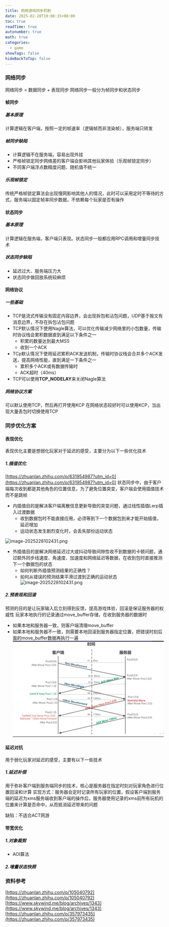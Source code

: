 ```yaml
---
title: 网络游戏同步机制
date: 2025-02-28T19:08:15+08:00
toc: true
readTime: true
autonumber: true
math: true
categories:
  - game
showTags: false
hideBackToTop: false
---
```

### 网络同步
网络同步 = 数据同步 + 表现同步
网络同步一般分为帧同步和状态同步

#### 帧同步
##### 基本原理
计算逻辑在客户端，按照一定的帧速率（逻辑帧而非渲染帧），服务端只转发

##### 帧同步缺陷
- 计算逻辑不在服务端，容易出现外挂
- 严格帧锁定同步网络差的客户端会影响其他玩家体验（乐观帧锁定同步）
- 不同客户端浮点数精度问题、随机值不统一

##### 乐观帧锁定
传统严格帧锁定算法会出现慢网影响其他人的情况，此时可以采用定时不等待的方式，服务端以固定帧率同步数据，不依赖每个玩家是否有操作

#### 状态同步
##### 基本原理
计算逻辑在服务端，客户端只表现。状态同步一般都应用RPC调用和增量同步技术

##### 状态同步缺陷
- 延迟过大、服务端压力大
- 状态同步做回放系统较麻烦

#### 网络协议
##### 一些基础
- TCP是流式传输没有固定内容边界，会出现拆包和沾包问题，UDP基于报文有消息边界，不存在拆包沾包问题
- TCP默认情况下使用Nagle算法，可以优化传输减少网络里的小包数量，传输时协议栈会累积数据直到满足以下条件之一
    - 积累的数量达到最大MSS
    - 收到一个ACK
- TCp默认情况下使用延迟累积ACK发送机制，传输时协议栈会合并多个ACK发送，提高网络性能，直到满足一下条件之一
    - 累积多个ACK或有数据传输时
    - ACK超时（40ms）
- TCP可以使用**TCP_NODELAY**来关闭Nagle算法

##### 网络协议方案
可以默认使用TCP，然后再打开使用KCP
在网络状态较好时可以使用KCP，当出现大量丢包时切换使用TCP

### 同步优化方案
#### 表现优化
表现优化主要是想弱化玩家对于延迟的感受，主要分为以下一些优化技术

##### 1.插值优化
[https://zhuanlan.zhihu.com/p/631954987?utm_id=0](https://zhuanlan.zhihu.com/p/631954987?utm_id=0)
状态同步中，由于客户端每次收到都是其他角色的位置信息，为了避免位置突变，客户端会使用插值技术而不是跳帧
- 内插值目的是解决客户端离散信息更新导致的突变问题，通过线性插值Lerp插入过渡数据
    - 收到数据包时不能直接应用，必须等到下一个数据包到来才能开始插值，延迟增加
    - 运动状态发生剧烈变化时，会丢失部份运动状态

![image-2025228102431.png](https://pic4.zhimg.com/v2-3fea56f86c6bffa3d32ae1681fe9ad73_b.webp)

- 外插值目的是解决网络延迟过大或抖动导致间隙性收不到数据的卡顿问题，通过额外同步线速度、角速度、加速度和网络延迟等数据，在收到包时直接推测下一个数据包的状态
    - 如何判断外插值预测结果的正确性？
    - 如何从错误的预测结果平滑过渡到正确的运动状态
![image-2025228102431.png](https://pic2.zhimg.com/v2-7f440b970fbc0ea086e930ad3ffae781_b.webp)

##### 2.预表现和回滚
预测的目的是让玩家输入后立刻得到反馈，提高游戏体验，回滚是保证服务器的权威性
玩家本地执行的记录通过move_buffer存储，在收到服务器的数据时
- 如果本地和服务器一致，则客户端清理move_buffer
- 如果本地和服务器不一致，则需要本地回滚到服务器指定位置，把错误时刻后面的move_buffer数据再执行一遍
![image-20254305831915.png](images/image-20254305831915.png)
#### 延迟对抗
用于弱化玩家对延迟的感受，主要有以下一些技术

##### 1.延迟补偿
用于弥补客户端到服务端同步的技术，核心是服务器在指定时刻对玩家角色进行位置回滚和计算
实现方式：服务器会定时记录所有玩家的位置，假设客户端到服务端的延迟为xms服务端收到客户端的操作后，服务器使用记录的xms前所有玩机的位置来计算是否命中，从而抵消延迟带来的问题

缺陷：不适合ACT网游

#### 带宽优化
##### 1.对象裁剪
- AOI算法

##### 2.增量状态快照


### 资料参考
[https://zhuanlan.zhihu.com/p/105040792](https://zhuanlan.zhihu.com/p/105040792)
[https://www.skywind.me/blog/archives/1343](https://www.skywind.me/blog/archives/1343)
[https://zhuanlan.zhihu.com/p/357973435](https://zhuanlan.zhihu.com/p/357973435)